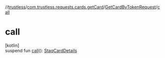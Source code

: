 //[trustless](../../../index.md)/[com.trustless.requests.cards.getCard](../index.md)/[GetCardByTokenRequest](index.md)/[call](call.md)

# call

[kotlin]\
suspend fun [call](call.md)(): [StaqCardDetails](../../com.trustless.requests.cards/-staq-card-details/index.md)

